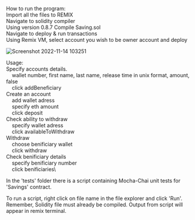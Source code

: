 How to run the program:\
Import all the files to REMIX\
Navigate to solidity compiler\
Using version 0.8.7 Compile Saving.sol\
Navigate to deploy & run transactions\
Using Remix VM, select account you wish to be owner account and deploy

![Screenshot 2022-11-14 103251](https://user-images.githubusercontent.com/101658098/201696014-0c354e51-bb5c-40a1-ab59-e33bcd028484.png)

Usage:\
Specify accounts details.\
  &nbsp;&nbsp;&nbsp;&nbsp;wallet number, first name, last name, release time in unix format, amount, false\
  &nbsp;&nbsp;&nbsp;&nbsp;click addBeneficiary\
Create an account\
  &nbsp;&nbsp;&nbsp;&nbsp;add wallet adress\
  &nbsp;&nbsp;&nbsp;&nbsp;specify eth amount\
  &nbsp;&nbsp;&nbsp;&nbsp;click deposit\
Check ability to withdraw\
  &nbsp;&nbsp;&nbsp;&nbsp;specify wallet adress\
  &nbsp;&nbsp;&nbsp;&nbsp;click availableToWithdraw\
Withdraw\
  &nbsp;&nbsp;&nbsp;&nbsp;choose benificiary wallet\
  &nbsp;&nbsp;&nbsp;&nbsp;click withdraw\
Check benificiary details\
  &nbsp;&nbsp;&nbsp;&nbsp;specify benificiary number\
  &nbsp;&nbsp;&nbsp;&nbsp;click benificiaries\

In the 'tests' folder there is a script containing Mocha-Chai unit tests for 'Savings' contract.

To run a script, right click on file name in the file explorer and click 'Run'. Remember, Solidity file must already be compiled.
Output from script will appear in remix terminal.
